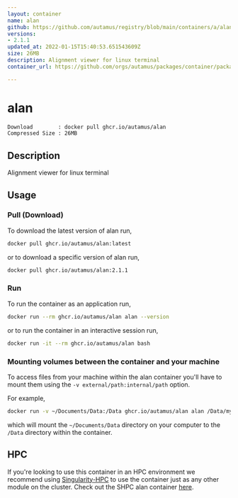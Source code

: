 ```yaml
---
layout: container
name: alan
github: https://github.com/autamus/registry/blob/main/containers/a/alan/spack.yaml
versions:
- 2.1.1
updated_at: 2022-01-15T15:40:53.651543609Z
size: 26MB
description: Alignment viewer for linux terminal
container_url: https://github.com/orgs/autamus/packages/container/package/alan

---
```

# alan
```bash 
Download        : docker pull ghcr.io/autamus/alan
Compressed Size : 26MB
```

## Description
Alignment viewer for linux terminal

## Usage
### Pull (Download)
To download the latest version of alan run,

```bash
docker pull ghcr.io/autamus/alan:latest
```

or to download a specific version of alan run,

```bash
docker pull ghcr.io/autamus/alan:2.1.1
```
### Run
To run the container as an application run,
```bash
docker run --rm ghcr.io/autamus/alan alan --version
```

or to run the container in an interactive session run,
```bash
docker run -it --rm ghcr.io/autamus/alan bash
```

### Mounting volumes between the container and your machine
To access files from your machine within the alan container you'll have to mount them using the `-v external/path:internal/path` option.

For example,
```bash
docker run -v ~/Documents/Data:/Data ghcr.io/autamus/alan alan /Data/myData.csv
```
which will mount the `~/Documents/Data` directory on your computer to the `/Data` directory within the container.

## HPC
If you're looking to use this container in an HPC environment we recommend using [Singularity-HPC](https://singularity-hpc.readthedocs.io) to use the container just as any other module on the cluster. Check out the SHPC alan container [here](https://singularityhub.github.io/singularity-hpc/r/ghcr.io-autamus-alan/).